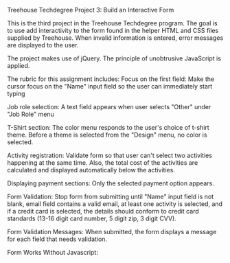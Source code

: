 Treehouse Techdegree Project 3: Build an Interactive Form

This is the third project in the Treehouse Techdegree program. The goal is to use add interactivity to the form found in the helper HTML and CSS files supplied by Treehouse. When invalid information is entered, error messages are displayed to the user. 

The project makes use of jQuery. The principle of unobtrusive JavaScript is applied.

The rubric for this assignment includes:
Focus on the first field: Make the cursor focus on the "Name" input field so the user can immediately start typing

Job role selection: A text field appears when user selects "Other" under "Job Role" menu

T-Shirt section: The color menu responds to the user's choice of t-shirt theme. Before a theme is selected from the "Design" menu, no color is selected.

Activity registration: Validate form so that user can't select two activities happening at the same time. Also, the total cost of the activities are calculated and displayed automatically below the activities.

Displaying payment sections: Only the selected payment option appears.

Form Validation: Stop form from submitting until "Name" input field is not blank, email field contains a valid email, at least one activity is selected, and if a credit card is selected, the details should conform to credit card standards (13-16 digit card number, 5 digit zip, 3 digit CVV).

Form Validation Messages: When submitted, the form displays a message for each field that needs validation.

Form Works Without Javascript: 

